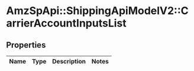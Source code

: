 # AmzSpApi::ShippingApiModelV2::CarrierAccountInputsList

## Properties
Name | Type | Description | Notes
------------ | ------------- | ------------- | -------------

